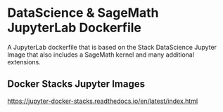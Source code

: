 # DataScience & SageMath JupyterLab Dockerfile 
A JupyterLab dockerfile that is based on the Stack DataScience Jupyter Image that also includes a SageMath kernel and many additional extensions.

## Docker Stacks Jupyter Images
https://jupyter-docker-stacks.readthedocs.io/en/latest/index.html

